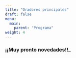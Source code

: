```yaml
---
title: "Oradores principales"
draft: false
menu:
  main:
    parent: "Programa"
weight: 4
---
```


### **¡¡Muy pronto novedades!!_**